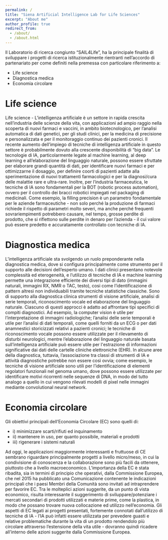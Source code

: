 ```yaml
---
permalink: /
title: "Siena Artificial Intelligence Lab for Life Sciences"
excerpt: "About me"
author_profile: true
redirect_from: 
  - /about/
  - /about.html
---
```


Il Laboratorio di ricerca congiunto “SAIL4Life”,  ha la principale finalità di sviluppare i progetti di ricerca istituzionalmente rientranti nell’accordo di partenariato per come definiti nella premessa con particolare riferimento a:
- Life science 
- Diagnostica medica 
- Economia circolare

Life science
======
Life science - L'intelligenza artificiale è un settore in rapida crescita nell’industria delle scienze della vita, con applicazioni ad ampio raggio nella scoperta di nuovi farmaci e vaccini, in ambito biotecnologico, per l’analisi automatica di dati genetici, per gli studi clinici, per la medicina di precisione e personalizzata e per il monitoraggio continuo dei pazienti cronici. Il recente aumento dell’impiego di tecniche di intelligenza artificiale in questo settore è probabilmente dovuto alla crescente disponibilità di “big data”. Le tecnologie di IA, particolarmente legate al machine learning, al deep learning e all’elaborazione del linguaggio naturale, possono essere sfruttate per elaborare grandi quantità di dati, per identificare nuovi farmaci e per ottimizzarne il dosaggio, per definire coorti di pazienti adatte alla sperimentazione di nuovi trattamenti farmacologici e per la diagnosi/cura delle malattie rare e ultra-rare. Inoltre, per l’industria farmaceutica, le tecniche di IA sono fondamentali per la BOT (robotic process automation), ovvero per il controllo dei bracci robotici impiegati nel packaging di medicinali. Come esempio, la filling precision  è un parametro fondamentale per le aziende farmaceutiche - non solo perché la produzione di farmaci richiede il rispetto di parametri molto severi, ma anche perché frequenti sovrariempimenti potrebbero causare, nel tempo, grosse perdite di prodotto, che si riflettono sulle perdite in denaro per l’azienda - il cui valore può essere predetto e accuratamente controllato con tecniche di IA.

Diagnostica medica
======
L’intelligenza artificiale sta svolgendo un ruolo preponderante nella diagnostica medica, dove si configura principalmente come strumento per il supporto alle decisioni dell’esperto umano. I dati clinici presentano notevole complessità ed eterogeneità, e l’utilizzo di tecniche di IA e machine learning permette una integrazione efficiente dei diversi tipi di dato (immagini naturali, immagini RX, NMR o TAC, testo),  cosi come l’identificazione di pattern altresì non individuabili tramite tecniche statistiche classiche. Sono di supporto alla diagnostica clinica strumenti di visione artificiale, analisi di serie temporali, riconoscimento vocale ed elaborazione del linguaggio naturale. Ciascuno di questi approcci è adatto ad affrontare tipi specifici di compiti diagnostici. Ad esempio, la computer vision è utile per l’interpretazione di immagini radiologiche; l’analisi delle serie temporali è utile per l’analisi di dati temporali, come quelli forniti da un ECG o per dati anamnestici storicizzati relativi a pazienti cronici; le tecniche di riconoscimento vocale possono essere utilizzate per il rilevamento di disturbi neurologici, mentre l’elaborazione del linguaggio naturale basata sull’intelligenza artificiale può essere utile per l'estrazione di informazioni significative dai dati delle cartelle cliniche elettroniche (EHR). In alcune aree della diagnostica, tuttavia, l’associazione tra classi di strumenti di IA e attività diagnostiche potrebbe non essere così ovvia; come esempio, le tecniche di visione artificiale sono utili per l’identificazione di elementi regolatori funzionali nel genoma umano, dove possono essere utilizzate per identificare motivi ricorrenti nelle sequenze di DNA, in modo del tutto analogo a quello in cui vengono rilevati modelli di pixel nelle immagini mediante convolutional neural network.

Economia circolare
======
Gli obiettivi principali dell’Economia Circolare (EC) sono quelli di:
- i) minimizzare scarti/rifiuti ed inquinamento
- ii) mantenere in uso, per quanto possibile, materiali e prodotti
- iii) rigenerare i sistemi naturali

 Ad oggi, le applicazioni maggiormente interessanti e fruttuose di CE sembrano riguardare principalmente progetti a livello micro/meso, in cui la condivisione di conoscenza e la collaborazione sono più facili da ottenere, piuttosto che a livello macroeconomico.  L’importanza della EC è stata ribadita, sia in termini di principio che operativi, dalla Commissione Europea, che nel 2015 ha pubblicato una Comunicazione contenente le indicazioni principali che i paesi Membri della Comunità sono invitati ad intraprendere per favorire EC.  Tra le molteplici azioni suggerite, da un punto di vista economico, risulta interessante il suggerimento di sviluppare/potenziare i mercati secondari di prodotti utilizzati e materie prime, come la plastica, in modo che possano trovare nuova collocazione ed utilizzo nell’economia. Gli aspetti di EC legati ai progetti presentati, fortemente connotati dall’utilizzo di tecniche di IA - l’IA può infatti essere utilizzata per prevedere guasti e relative problematiche durante la vita di un prodotto rendendolo più circolare attraverso l’estensione della vita utile - dovranno quindi ricadere all’interno delle azioni suggerite dalla Commissione Europea.    



<!-- Many people use a git client to create files on their local computer and then push them to GitHub's servers. If you are not familiar with git, you can directly edit these configuration and markdown files directly in the github.com interface. Navigate to a file (like [this one](https://github.com/academicpages/academicpages.github.io/blob/master/_talks/2012-03-01-talk-1.md) and click the pencil icon in the top right of the content preview (to the right of the "Raw | Blame | History" buttons). You can delete a file by clicking the trashcan icon to the right of the pencil icon. You can also create new files or upload files by navigating to a directory and clicking the "Create new file" or "Upload files" buttons. 

Example: editing a markdown file for a talk
![Editing a markdown file for a talk](/images/editing-talk.png)

For more info
------
More info about configuring academicpages can be found in [the guide](https://academicpages.github.io/markdown/). The [guides for the Minimal Mistakes theme](https://mmistakes.github.io/minimal-mistakes/docs/configuration/) (which this theme was forked from) might also be helpful. -->
